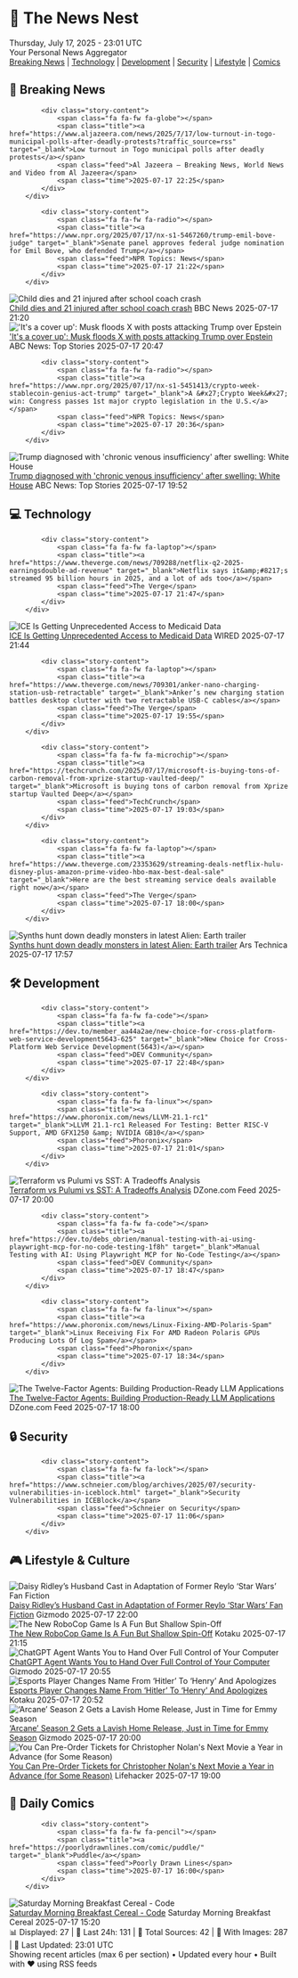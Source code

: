 <!-- Processing 54 RSS feeds at 2025-07-17 23:01:40 UTC -->
<!-- Processing: Saturday Morning Breakfast Cereal -->
<!-- Processing: Dilbert -->
<!-- Processing: BBC World News -->
<!-- Processing: BBC Breaking News -->
<!-- Processing: Al Jazeera Breaking News -->
<!-- Processing: NPR News -->
<!-- Processing: Reuters World News -->
<!-- Processing: Associated Press Breaking -->
<!-- Processing: NBC News Breaking -->
<!-- Processing: Guardian World News -->
<!-- Processing: Sky News World -->
<!-- Processing: WIRED -->
<!-- Processing: Hacker News -->
<!-- Processing: Dev.to -->
<!-- Processing: StackOverflow Blog -->
<!-- Processing: It's FOSS -->
<!-- Processing: OMG! Ubuntu -->
<!-- Processing: Linux.com -->
<!-- Processing: Red Hat Blog -->
<!-- Processing: Ubuntu Blog -->
<!-- Processing: GitHub Blog -->
<!-- Processing: GitLab Blog -->
<!-- Processing: DZone -->
<!-- Processing: The Pragmatic Engineer -->
<!-- Processing: Gizmodo -->
<!-- Processing: Kotaku -->
<!-- Processing: Boing Boing -->
<!-- Processing: Schneier on Security -->
<!-- Generated 7 new posts out of 28 feeds processed -->
<div class="newspaper-header">
    <h1 class="newspaper-title">📰 The News Nest</h1>
    <div class="newspaper-date">Thursday, July 17, 2025 - 23:01 UTC</div>
    <div class="newspaper-subtitle">Your Personal News Aggregator</div>
</div>

<div class="newspaper-nav">
    <a href="#breaking">Breaking News</a> |
    <a href="#tech">Technology</a> |
    <a href="#dev">Development</a> |
    <a href="#security">Security</a> |
    <a href="#lifestyle">Lifestyle</a> |
    <a href="#webcomics">Comics</a>
</div>

<div class="news-section breaking-news" id="breaking">
<h2 class="section-header">🚨 Breaking News</h2>
<div class="stories-container">
<div class="story">
            
            <div class="story-content">
                <span class="fa fa-fw fa-globe"></span>
                <span class="title"><a href="https://www.aljazeera.com/news/2025/7/17/low-turnout-in-togo-municipal-polls-after-deadly-protests?traffic_source=rss" target="_blank">Low turnout in Togo municipal polls after deadly protests</a></span>
                <span class="feed">Al Jazeera – Breaking News, World News and Video from Al Jazeera</span>
                <span class="time">2025-07-17 22:25</span>
            </div>
        </div>
<div class="story">
            
            <div class="story-content">
                <span class="fa fa-fw fa-radio"></span>
                <span class="title"><a href="https://www.npr.org/2025/07/17/nx-s1-5467260/trump-emil-bove-judge" target="_blank">Senate panel approves federal judge nomination for Emil Bove, who defended Trump</a></span>
                <span class="feed">NPR Topics: News</span>
                <span class="time">2025-07-17 21:22</span>
            </div>
        </div>
<div class="story">
            <img src="https://ichef.bbci.co.uk/ace/standard/240/cpsprodpb/d6da/live/856f9020-6350-11f0-ba6f-83c0b591c748.jpg" alt="Child dies and 21 injured after school coach crash" class="story-image" loading="lazy" onerror="this.style.display='none'">
            <div class="story-content">
                <span class="fa fa-fw fa-flag"></span>
                <span class="title"><a href="https://www.bbc.com/news/articles/ckg538x0lm5o" target="_blank">Child dies and 21 injured after school coach crash</a></span>
                <span class="feed">BBC News</span>
                <span class="time">2025-07-17 21:20</span>
            </div>
        </div>
<div class="story">
            <img src="https://s.abcnews.com/images/US/elon-musk-gty-jef-250717_1752776773715_hpMain_4x3t_384.jpg" alt="&#x27;It&#x27;s a cover up&#x27;: Musk floods X with posts attacking Trump over Epstein" class="story-image" loading="lazy" onerror="this.style.display='none'">
            <div class="story-content">
                <span class="fa fa-fw fa-tv"></span>
                <span class="title"><a href="https://abcnews.go.com/US/cover-musk-floods-posts-attacking-trump-epstein/story?id=123836343" target="_blank">&#x27;It&#x27;s a cover up&#x27;: Musk floods X with posts attacking Trump over Epstein</a></span>
                <span class="feed">ABC News: Top Stories</span>
                <span class="time">2025-07-17 20:47</span>
            </div>
        </div>
<div class="story">
            
            <div class="story-content">
                <span class="fa fa-fw fa-radio"></span>
                <span class="title"><a href="https://www.npr.org/2025/07/17/nx-s1-5451413/crypto-week-stablecoin-genius-act-trump" target="_blank">A &#x27;Crypto Week&#x27; win: Congress passes 1st major crypto legislation in the U.S.</a></span>
                <span class="feed">NPR Topics: News</span>
                <span class="time">2025-07-17 20:36</span>
            </div>
        </div>
<div class="story">
            <img src="https://s.abcnews.com/images/Politics/donald-trump-02-ap-jef-250717_1752755095623_hpMain_4x3t_384.jpg" alt="Trump diagnosed with &#x27;chronic venous insufficiency&#x27; after swelling: White House" class="story-image" loading="lazy" onerror="this.style.display='none'">
            <div class="story-content">
                <span class="fa fa-fw fa-tv"></span>
                <span class="title"><a href="https://abcnews.go.com/Politics/trump-vascular-testing-leg-swelling-white-house/story?id=123839307" target="_blank">Trump diagnosed with &#x27;chronic venous insufficiency&#x27; after swelling: White House</a></span>
                <span class="feed">ABC News: Top Stories</span>
                <span class="time">2025-07-17 19:52</span>
            </div>
        </div>
</div>
</div>
<div class="news-section tech-news" id="tech">
<h2 class="section-header">💻 Technology</h2>
<div class="stories-container">
<div class="story">
            
            <div class="story-content">
                <span class="fa fa-fw fa-laptop"></span>
                <span class="title"><a href="https://www.theverge.com/news/709288/netflix-q2-2025-earningsdouble-ad-revenue" target="_blank">Netflix says it&amp;#8217;s streamed 95 billion hours in 2025, and a lot of ads too</a></span>
                <span class="feed">The Verge</span>
                <span class="time">2025-07-17 21:47</span>
            </div>
        </div>
<div class="story">
            <img src="https://media.wired.com/photos/68793c5c92c45d3ff90fd1c9/master/pass/ICE-Getting-Unprecedented-Access-Medicaid-Data-Politics-2224826639.jpg" alt="ICE Is Getting Unprecedented Access to Medicaid Data" class="story-image" loading="lazy" onerror="this.style.display='none'">
            <div class="story-content">
                <span class="fa fa-fw fa-bolt"></span>
                <span class="title"><a href="https://www.wired.com/story/ice-access-medicaid-data/" target="_blank">ICE Is Getting Unprecedented Access to Medicaid Data</a></span>
                <span class="feed">WIRED</span>
                <span class="time">2025-07-17 21:44</span>
            </div>
        </div>
<div class="story">
            
            <div class="story-content">
                <span class="fa fa-fw fa-laptop"></span>
                <span class="title"><a href="https://www.theverge.com/news/709301/anker-nano-charging-station-usb-retractable" target="_blank">Anker’s new charging station battles desktop clutter with two retractable USB-C cables</a></span>
                <span class="feed">The Verge</span>
                <span class="time">2025-07-17 19:55</span>
            </div>
        </div>
<div class="story">
            
            <div class="story-content">
                <span class="fa fa-fw fa-microchip"></span>
                <span class="title"><a href="https://techcrunch.com/2025/07/17/microsoft-is-buying-tons-of-carbon-removal-from-xprize-startup-vaulted-deep/" target="_blank">Microsoft is buying tons of carbon removal from Xprize startup Vaulted Deep</a></span>
                <span class="feed">TechCrunch</span>
                <span class="time">2025-07-17 19:03</span>
            </div>
        </div>
<div class="story">
            
            <div class="story-content">
                <span class="fa fa-fw fa-laptop"></span>
                <span class="title"><a href="https://www.theverge.com/23353629/streaming-deals-netflix-hulu-disney-plus-amazon-prime-video-hbo-max-best-deal-sale" target="_blank">Here are the best streaming service deals available right now</a></span>
                <span class="feed">The Verge</span>
                <span class="time">2025-07-17 18:00</span>
            </div>
        </div>
<div class="story">
            <img src="https://cdn.arstechnica.net/wp-content/uploads/2025/07/alien3-500x500.jpg" alt="Synths hunt down deadly monsters in latest Alien: Earth trailer" class="story-image" loading="lazy" onerror="this.style.display='none'">
            <div class="story-content">
                <span class="fa fa-fw fa-cog"></span>
                <span class="title"><a href="https://arstechnica.com/culture/2025/07/fx-hulu-drops-one-last-trailer-for-alien-earth/" target="_blank">Synths hunt down deadly monsters in latest Alien: Earth trailer</a></span>
                <span class="feed">Ars Technica</span>
                <span class="time">2025-07-17 17:57</span>
            </div>
        </div>
</div>
</div>
<div class="news-section dev-news" id="dev">
<h2 class="section-header">🛠️ Development</h2>
<div class="stories-container">
<div class="story">
            
            <div class="story-content">
                <span class="fa fa-fw fa-code"></span>
                <span class="title"><a href="https://dev.to/member_aa44a2ae/new-choice-for-cross-platform-web-service-development5643-625" target="_blank">New Choice for Cross-Platform Web Service Development(5643)</a></span>
                <span class="feed">DEV Community</span>
                <span class="time">2025-07-17 22:48</span>
            </div>
        </div>
<div class="story">
            
            <div class="story-content">
                <span class="fa fa-fw fa-linux"></span>
                <span class="title"><a href="https://www.phoronix.com/news/LLVM-21.1-rc1" target="_blank">LLVM 21.1-rc1 Released For Testing: Better RISC-V Support, AMD GFX1250 &amp; NVIDIA GB10</a></span>
                <span class="feed">Phoronix</span>
                <span class="time">2025-07-17 21:01</span>
            </div>
        </div>
<div class="story">
            <img src="https://dz2cdn1.dzone.com/thumbnail?fid=18516710&w=600" alt="Terraform vs Pulumi vs SST: A Tradeoffs Analysis" class="story-image" loading="lazy" onerror="this.style.display='none'">
            <div class="story-content">
                <span class="fa fa-fw fa-newspaper"></span>
                <span class="title"><a href="https://dzone.com/articles/iac-tool-comparison-terraform-pulumi-sst" target="_blank">Terraform vs Pulumi vs SST: A Tradeoffs Analysis</a></span>
                <span class="feed">DZone.com Feed</span>
                <span class="time">2025-07-17 20:00</span>
            </div>
        </div>
<div class="story">
            
            <div class="story-content">
                <span class="fa fa-fw fa-code"></span>
                <span class="title"><a href="https://dev.to/debs_obrien/manual-testing-with-ai-using-playwright-mcp-for-no-code-testing-1f8h" target="_blank">Manual Testing with AI: Using Playwright MCP for No-Code Testing</a></span>
                <span class="feed">DEV Community</span>
                <span class="time">2025-07-17 18:47</span>
            </div>
        </div>
<div class="story">
            
            <div class="story-content">
                <span class="fa fa-fw fa-linux"></span>
                <span class="title"><a href="https://www.phoronix.com/news/Linux-Fixing-AMD-Polaris-Spam" target="_blank">Linux Receiving Fix For AMD Radeon Polaris GPUs Producing Lots Of Log Spam</a></span>
                <span class="feed">Phoronix</span>
                <span class="time">2025-07-17 18:34</span>
            </div>
        </div>
<div class="story">
            <img src="https://dz2cdn1.dzone.com/thumbnail?fid=18516633&w=600" alt="The Twelve-Factor Agents: Building Production-Ready LLM Applications" class="story-image" loading="lazy" onerror="this.style.display='none'">
            <div class="story-content">
                <span class="fa fa-fw fa-newspaper"></span>
                <span class="title"><a href="https://dzone.com/articles/understanding-twelve-factor-agents" target="_blank">The Twelve-Factor Agents: Building Production-Ready LLM Applications</a></span>
                <span class="feed">DZone.com Feed</span>
                <span class="time">2025-07-17 18:00</span>
            </div>
        </div>
</div>
</div>
<div class="news-section security-news" id="security">
<h2 class="section-header">🔒 Security</h2>
<div class="stories-container">
<div class="story">
            
            <div class="story-content">
                <span class="fa fa-fw fa-lock"></span>
                <span class="title"><a href="https://www.schneier.com/blog/archives/2025/07/security-vulnerabilities-in-iceblock.html" target="_blank">Security Vulnerabilities in ICEBlock</a></span>
                <span class="feed">Schneier on Security</span>
                <span class="time">2025-07-17 11:06</span>
            </div>
        </div>
</div>
</div>
<div class="news-section lifestyle-news" id="lifestyle">
<h2 class="section-header">🎮 Lifestyle & Culture</h2>
<div class="stories-container">
<div class="story">
            <img src="https://gizmodo.com/app/uploads/2025/07/Star-Wars-Reylo-kiss.jpg" alt="Daisy Ridley’s Husband Cast in Adaptation of Former Reylo ‘Star Wars’ Fan Fiction" class="story-image" loading="lazy" onerror="this.style.display='none'">
            <div class="story-content">
                <span class="fa fa-fw fa-computer"></span>
                <span class="title"><a href="https://gizmodo.com/love-hypothesis-movie-reylo-daisy-ridley-tom-bateman-2000630979" target="_blank">Daisy Ridley’s Husband Cast in Adaptation of Former Reylo ‘Star Wars’ Fan Fiction</a></span>
                <span class="feed">Gizmodo</span>
                <span class="time">2025-07-17 22:00</span>
            </div>
        </div>
<div class="story">
            <img src="https://i.kinja-img.com/image/upload/c_fit,q_80,w_636/f1bac605f1169e2dc476ceaea31a1f33.jpg" alt="The New RoboCop Game Is A Fun But Shallow Spin-Off" class="story-image" loading="lazy" onerror="this.style.display='none'">
            <div class="story-content">
                <span class="fa fa-fw fa-gamepad"></span>
                <span class="title"><a href="https://kotaku.com/robocop-rogue-city-unfinished-business-expansion-review-1851786534" target="_blank">The New RoboCop Game Is A Fun But Shallow Spin-Off</a></span>
                <span class="feed">Kotaku</span>
                <span class="time">2025-07-17 21:15</span>
            </div>
        </div>
<div class="story">
            <img src="https://gizmodo.com/app/uploads/2024/12/GettyImages-2185275106.jpg" alt="ChatGPT Agent Wants You to Hand Over Full Control of Your Computer" class="story-image" loading="lazy" onerror="this.style.display='none'">
            <div class="story-content">
                <span class="fa fa-fw fa-computer"></span>
                <span class="title"><a href="https://gizmodo.com/chatgpt-agent-wants-you-to-hand-over-full-control-of-your-computer-2000630925" target="_blank">ChatGPT Agent Wants You to Hand Over Full Control of Your Computer</a></span>
                <span class="feed">Gizmodo</span>
                <span class="time">2025-07-17 20:55</span>
            </div>
        </div>
<div class="story">
            <img src="https://i.kinja-img.com/image/upload/c_fit,q_80,w_636/974c727be964228690180678e655dc96.png" alt="Esports Player Changes Name From ‘Hitler’ To ‘Henry’ And Apologizes" class="story-image" loading="lazy" onerror="this.style.display='none'">
            <div class="story-content">
                <span class="fa fa-fw fa-gamepad"></span>
                <span class="title"><a href="https://kotaku.com/pubg-moble-player-hitler-henry-apology-name-change-1851786533" target="_blank">Esports Player Changes Name From ‘Hitler’ To ‘Henry’ And Apologizes</a></span>
                <span class="feed">Kotaku</span>
                <span class="time">2025-07-17 20:52</span>
            </div>
        </div>
<div class="story">
            <img src="https://gizmodo.com/app/uploads/2025/07/Arcane-Riot-Games-League-of-Legends.jpg" alt="‘Arcane’ Season 2 Gets a Lavish Home Release, Just in Time for Emmy Season" class="story-image" loading="lazy" onerror="this.style.display='none'">
            <div class="story-content">
                <span class="fa fa-fw fa-computer"></span>
                <span class="title"><a href="https://gizmodo.com/arcane-season-2-gets-a-lavish-home-release-just-in-time-for-emmy-season-2000630806" target="_blank">‘Arcane’ Season 2 Gets a Lavish Home Release, Just in Time for Emmy Season</a></span>
                <span class="feed">Gizmodo</span>
                <span class="time">2025-07-17 20:00</span>
            </div>
        </div>
<div class="story">
            <img src="https://lifehacker.com/imagery/articles/01K0CNX0HGVWY8VS4GMX19E9AV/hero-image.jpg" alt="You Can Pre-Order Tickets for Christopher Nolan&#x27;s Next Movie a Year in Advance (for Some Reason)" class="story-image" loading="lazy" onerror="this.style.display='none'">
            <div class="story-content">
                <span class="fa fa-fw fa-life-ring"></span>
                <span class="title"><a href="https://lifehacker.com/entertainment/christopher-nolan-the-odyssey-imax-ticket-preorders?utm_medium=RSS" target="_blank">You Can Pre-Order Tickets for Christopher Nolan&#x27;s Next Movie a Year in Advance (for Some Reason)</a></span>
                <span class="feed">Lifehacker</span>
                <span class="time">2025-07-17 19:00</span>
            </div>
        </div>
</div>
</div>
<div class="news-section webcomics-section" id="webcomics">
<h2 class="section-header">🎨 Daily Comics</h2>
<div class="stories-container">
<div class="story">
            
            <div class="story-content">
                <span class="fa fa-fw fa-pencil"></span>
                <span class="title"><a href="https://poorlydrawnlines.com/comic/puddle/" target="_blank">Puddle</a></span>
                <span class="feed">Poorly Drawn Lines</span>
                <span class="time">2025-07-17 16:00</span>
            </div>
        </div>
<div class="story">
            <img src="https://www.smbc-comics.com/comics/1752557080-20250718.png" alt="Saturday Morning Breakfast Cereal - Code" class="story-image" loading="lazy" onerror="this.style.display='none'">
            <div class="story-content">
                <span class="fa fa-fw fa-smile"></span>
                <span class="title"><a href="https://www.smbc-comics.com/comic/code" target="_blank">Saturday Morning Breakfast Cereal - Code</a></span>
                <span class="feed">Saturday Morning Breakfast Cereal</span>
                <span class="time">2025-07-17 15:20</span>
            </div>
        </div>
</div>
</div>

<div class="newspaper-footer">
    <div class="stats">
        📊 Displayed: 27 | 📅 Last 24h: 131 | 📡 Total Sources: 42 | 📸 With Images: 287 |
        🔄 Last Updated: 23:01 UTC
    </div>
    <div class="footer-note">
        Showing recent articles (max 6 per section) • Updated every hour • Built with ❤️ using RSS feeds
    </div>
</div>
